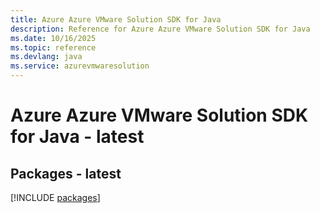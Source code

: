 ```yaml
---
title: Azure Azure VMware Solution SDK for Java
description: Reference for Azure Azure VMware Solution SDK for Java
ms.date: 10/16/2025
ms.topic: reference
ms.devlang: java
ms.service: azurevmwaresolution
---
```

# Azure Azure VMware Solution SDK for Java - latest
## Packages - latest
[!INCLUDE [packages](azure-vmware-solution-index.md)]